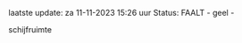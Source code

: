 laatste update: 
za 11-11-2023 15:26   uur 
Status: FAALT - geel - 
<div class="service Y">schijfruimte</div>
